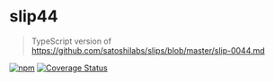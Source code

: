 # slip44

> TypeScript version of https://github.com/satoshilabs/slips/blob/master/slip-0044.md

[![npm](https://shields.io/npm/v/slip44)](https://www.npmjs.com/package/slip44) [![Coverage Status](https://coveralls.io/repos/github/futpib/slip44/badge.svg?branch=master)](https://coveralls.io/github/futpib/slip44?branch=master)
